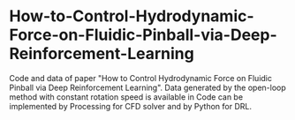 # How-to-Control-Hydrodynamic-Force-on-Fluidic-Pinball-via-Deep-Reinforcement-Learning
Code and data of paper "How to Control Hydrodynamic Force on Fluidic Pinball via Deep Reinforcement Learning".
Data generated by the open-loop method with constant rotation speed is available in 
Code can be implemented by Processing for CFD solver and by Python for DRL.
